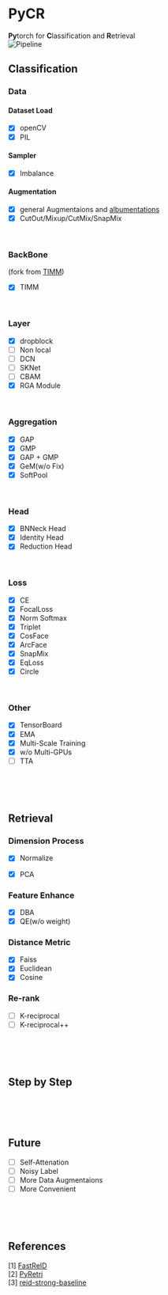 # **PyCR**
**Py**torch for **C**lassification and **R**etrieval <br>
![Pipeline](https://raw.githubusercontent.com/xiaochengsky/PyCR/master/Pipeline.png)
<br>


## **Classification**
### **Data**
#### Dataset Load
- [x] openCV
- [x] PIL
#### Sampler
- [x] Imbalance
#### Augmentation
- [x] general Augmentaions and [albumentations](https://github.com/albumentations-team/albumentations)
- [x] CutOut/Mixup/CutMix/SnapMix
<br>

### **BackBone**
(fork from [TIMM](https://github.com/rwightman/pytorch-image-models))
- [x] TIMM
<br>

### **Layer**
- [x] dropblock
- [ ] Non local
- [ ] DCN
- [ ] SKNet
- [ ] CBAM
- [x] RGA Module
<br>
  
### **Aggregation**
- [x] GAP
- [x] GMP
- [x] GAP + GMP
- [x] GeM(w/o Fix)
- [x] SoftPool
<br>
  
### **Head**
- [x] BNNeck Head
- [x] Identity Head
- [x] Reduction Head
<br>
  
### **Loss**
- [x] CE
- [x] FocalLoss
- [x] Norm Softmax
- [x] Triplet 
- [x] CosFace
- [x] ArcFace
- [x] SnapMix
- [x] EqLoss
- [x] Circle
<br>

### **Other**
- [x] TensorBoard
- [x] EMA
- [x] Multi-Scale Training
- [x] w/o Multi-GPUs
- [ ] TTA
<br>
<br>
<br>


## **Retrieval**
### **Dimension Process**
- [x] Normalize
- [x] PCA


### **Feature Enhance**
- [x] DBA
- [x] QE(w/o weight)

### **Distance Metric**
- [x] Faiss
- [x] Euclidean
- [x] Cosine

### **Re-rank**
- [ ] K-reciprocal
- [ ] K-reciprocal++
<br>
<br>
<br>
  

## **Step by Step**
<br>
<br>
<br>


## **Future**
- [ ] Self-Attenation
- [ ] Noisy Label
- [ ] More Data Augmentaions
- [ ] More Convenient
<br>
<br>
<br>


## **References**
[1] [FastReID](https://github.com/JDAI-CV/fast-reid) <br>
[2] [PyRetri](https://github.com/PyRetri/PyRetri) <br>
[3] [reid-strong-baseline](https://github.com/michuanhaohao/reid-strong-baseline) <br>



